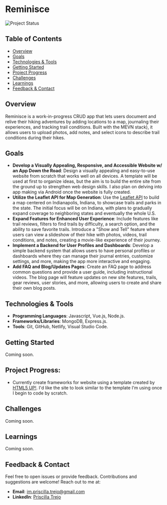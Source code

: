 # Reminisce

![Project Status](https://img.shields.io/badge/Status-WIP-orange)

## Table of Contents
- [Overview](#overview)
- [Goals](#goals)
- [Technologies & Tools](#technologies--tools)
- [Getting Started](#getting-started)
- [Project Progress](#project-progress)
- [Challenges](#challenges)
- [Learnings](#learnings)
- [Feedback & Contact](#feedback--contact)

## Overview

Reminisce is a work-in-progress CRUD app that lets users document and relive their hiking adventures by adding locations to a map, journaling their experiences, and tracking trail conditions. Built with the MEVN stack), it allows users to upload photos, add notes, and select icons to describe trail conditions during their hikes.

## Goals

- **Develop a Visually Appealing, Responsive, and Accessible Website w/ an App Down the Road**: Design a visually appealing and easy-to-use website from scratch that works well on all devices. A template will be used at first to organize ideas, but the aim is to build the entire site from the ground up to strengthen web design skills. I also plan on delving into app making via Android once the website is fully created.
- **Utilize the Leaflet API for Map Generation**: Use the [Leaflet API](https://leafletjs.com/) to build a map centered on Indianapolis, Indiana, to showcase trails and parks in the state. The initial focus will be on Indiana, with plans to gradually expand coverage to neighboring states and eventually the whole U.S.
- **Expand Features for Enhanced User Experience**: Include features like trail reviews, filters to find trails by difficulty, a search option, and the ability to save favorite trails. Introduce a "Show and Tell" feature where users can view a slideshow of their hike with photos, videos, trail conditions, and notes, creating a movie-like experience of their journey.
- **Implement a Backend for User Profiles and Dashboards**: Develop a simple backend system that allows users to have personal profiles or dashboards where they can manage their journal entries, customize settings, and more, making the app more interactive and engaging.
- **Add FAQ and Blog/Updates Pages**: Create an FAQ page to address common questions and provide a user guide, including instructional videos. The blog page will feature updates on new site features, trails, gear reviews, user stories, and more, allowing users to create and share their own blog posts.

## Technologies & Tools

- **Programming Languages**: Javascript, Vue.js, Node.js.
- **Frameworks/Libraries**: MongoDB, Express.js.
- **Tools**: Git, GitHub, Netlify, Visual Studio Code.

## Getting Started
Coming soon.

## Project Progress:
- Currently create frameworks for website using a template created by [HTML5 UP!](https://html5up.net/). I'd like the site to look similar to the template I'm using once I begin to code by scratch.

## Challenges
Coming soon.

## Learnings
Coming soon.

## Feedback & Contact
Feel free to open issues or provide feedback. Contributions and suggestions are welcome! Reach out to me at:
- **Email**: [im.priscilla.trejo@gmail.com](mailto:im.priscilla.trejo@gmail.com)
- **LinkedIn**: [Priscilla Trejo](https://www.linkedin.com/in/priscillantrejo/)
